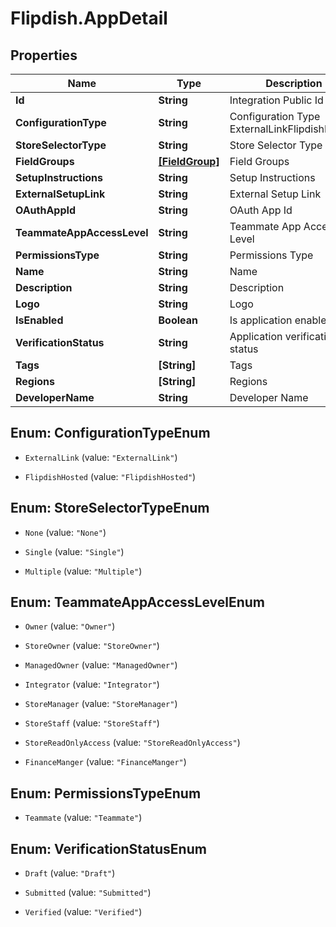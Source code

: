 # Flipdish.AppDetail

## Properties
Name | Type | Description | Notes
------------ | ------------- | ------------- | -------------
**Id** | **String** | Integration Public Id | 
**ConfigurationType** | **String** | Configuration Type  <example>ExternalLink</example><example>FlipdishHosted</example> | 
**StoreSelectorType** | **String** | Store Selector Type | 
**FieldGroups** | [**[FieldGroup]**](FieldGroup.md) | Field Groups | [optional] 
**SetupInstructions** | **String** | Setup Instructions | [optional] 
**ExternalSetupLink** | **String** | External Setup Link | [optional] 
**OAuthAppId** | **String** | OAuth App Id | 
**TeammateAppAccessLevel** | **String** | Teammate App Access Level | [optional] 
**PermissionsType** | **String** | Permissions Type | 
**Name** | **String** | Name | 
**Description** | **String** | Description | 
**Logo** | **String** | Logo | [optional] 
**IsEnabled** | **Boolean** | Is application enabled | [optional] 
**VerificationStatus** | **String** | Application verification status | 
**Tags** | **[String]** | Tags | 
**Regions** | **[String]** | Regions | 
**DeveloperName** | **String** | Developer Name | [optional] 


<a name="ConfigurationTypeEnum"></a>
## Enum: ConfigurationTypeEnum


* `ExternalLink` (value: `"ExternalLink"`)

* `FlipdishHosted` (value: `"FlipdishHosted"`)




<a name="StoreSelectorTypeEnum"></a>
## Enum: StoreSelectorTypeEnum


* `None` (value: `"None"`)

* `Single` (value: `"Single"`)

* `Multiple` (value: `"Multiple"`)




<a name="TeammateAppAccessLevelEnum"></a>
## Enum: TeammateAppAccessLevelEnum


* `Owner` (value: `"Owner"`)

* `StoreOwner` (value: `"StoreOwner"`)

* `ManagedOwner` (value: `"ManagedOwner"`)

* `Integrator` (value: `"Integrator"`)

* `StoreManager` (value: `"StoreManager"`)

* `StoreStaff` (value: `"StoreStaff"`)

* `StoreReadOnlyAccess` (value: `"StoreReadOnlyAccess"`)

* `FinanceManger` (value: `"FinanceManger"`)




<a name="PermissionsTypeEnum"></a>
## Enum: PermissionsTypeEnum


* `Teammate` (value: `"Teammate"`)




<a name="VerificationStatusEnum"></a>
## Enum: VerificationStatusEnum


* `Draft` (value: `"Draft"`)

* `Submitted` (value: `"Submitted"`)

* `Verified` (value: `"Verified"`)




